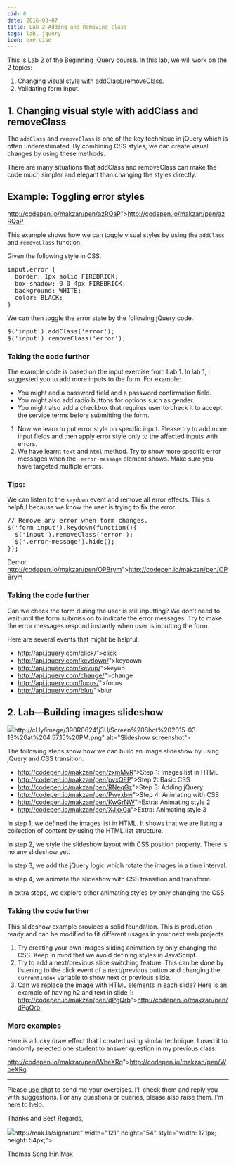 ```yaml
---
cid: 8
date: 2016-03-07
title: Lab 2—Adding and Removing class
tags: lab, jquery
icon: exercise
---
```



<p>This is Lab 2 of the Beginning jQuery course. In this lab, we will work on the 2 topics:
</p>
<ol>
	<li>Changing visual style with addClass/removeClass.</li>
	<li>Validating form input.</li>
</ol>
<h2>1. Changing visual style with addClass and removeClass</h2>
<p>The <code>addClass</code> and <code>removeClass</code> is one of the key technique in jQuery which is often underestimated. By combining CSS styles, we can create visual changes by using these methods.
</p>
<p>There are many situations that addClass and removeClass can make the code much simpler and elegant than changing the styles directly.
</p>
<h2>Example: Toggling error styles</h2>
<p><a href="<a target="_blank" rel="noreferrer" class="autolinked" data-behavior="truncate" href="http://codepen.io/makzan/pen/azRQaP">http://codepen.io/makzan/pen/azRQaP</a>"><a target="_blank" rel="noreferrer" class="autolinked" data-behavior="truncate" href="http://codepen.io/makzan/pen/azRQaP</a>">http://codepen.io/makzan/pen/azRQaP</a></a>
</p>
<p>This example shows how we can toggle visual styles by using the <code>addClass</code> and <code>removeClass</code> function.
</p>
<p>Given the following style in CSS.
</p>
<pre>input.error {
  border: 1px solid FIREBRICK;
  box-shadow: 0 0 4px FIREBRICK;
  background: WHITE;
  color: BLACK;
}
</pre>
<p>We can then toggle the error state by the following jQuery code.
</p>
<pre>$('input').addClass('error');
$('input').removeClass('error’);
</pre>
<h3>Taking the code further</h3>
<p>The example code is based on the input exercise from Lab 1. In lab 1, I suggested you to add more inputs to the form. For example:
</p>
<ul>
	<li>You might add a password field and a password confirmation field. </li>
	<li>You might also add radio buttons for options such as gender. </li>
	<li>You might also add a checkbox that requires user to check it to accept the service terms before submitting the form.</li>
</ul>
<ol>
	<li>Now we learn to put error style on specific input. Please try to add more input fields and then apply error style only to the affected inputs with errors.</li>
	<li>We have learnt <code>text</code> and <code>html</code> method. Try to show more specific error messages when the <code>.error-message</code> element shows. Make sure you have targeted multiple errors.</li>
</ol>
<h3>Tips:</h3>
<p>We can listen to the <code>keydown</code> event and remove all error effects. This is helpful because we know the user is trying to fix the error.
</p>
<pre>// Remove any error when form changes.
$('form input').keydown(function(){
  $('input').removeClass('error');
  $('.error-message').hide();
});
</pre>
<p>Demo: <a href="<a target="_blank" rel="noreferrer" class="autolinked" data-behavior="truncate" href="http://codepen.io/makzan/pen/OPBrym">http://codepen.io/makzan/pen/OPBrym</a>"><a target="_blank" rel="noreferrer" class="autolinked" data-behavior="truncate" href="http://codepen.io/makzan/pen/OPBrym</a>">http://codepen.io/makzan/pen/OPBrym</a></a>
</p>
<h3>Taking the code further</h3>
<p>Can we check the form during the user is still inputting? We don’t need to wait until the form submission to indicate the error messages. Try to make the error messages respond instantly when user is inputting the form.
</p>
<p>Here are several events that might be helpful:
</p>
<ul>
	<li><a href="<a target="_blank" rel="noreferrer" class="autolinked" data-behavior="truncate" href="http://api.jquery.com/click/">http://api.jquery.com/click/</a>">click</a></li>
	<li><a href="<a target="_blank" rel="noreferrer" class="autolinked" data-behavior="truncate" href="http://api.jquery.com/keydown/">http://api.jquery.com/keydown/</a>">keydown</a></li>
	<li><a href="<a target="_blank" rel="noreferrer" class="autolinked" data-behavior="truncate" href="http://api.jquery.com/keyup/">http://api.jquery.com/keyup/</a>">keyup</a></li>
	<li><a href="<a target="_blank" rel="noreferrer" class="autolinked" data-behavior="truncate" href="http://api.jquery.com/change/">http://api.jquery.com/change/</a>">change</a></li>
	<li><a href="<a target="_blank" rel="noreferrer" class="autolinked" data-behavior="truncate" href="http://api.jquery.com/focus/">http://api.jquery.com/focus/</a>">focus</a></li>
	<li><a href="<a target="_blank" rel="noreferrer" class="autolinked" data-behavior="truncate" href="http://api.jquery.com/blur/">http://api.jquery.com/blur/</a>">blur</a></li>
</ul>
<h2>2. Lab—Building images slideshow</h2>
<p><img src="<a target="_blank" rel="noreferrer" class="autolinked" data-behavior="truncate" href="http://cl.ly/image/390R06241j3U/Screen%20Shot%202015-03-13%20at%204.57.15%20PM.png">http://cl.ly/image/390R06241j3U/Screen%20Shot%202015-03-13%20at%204.57.15%20PM.png</a>" alt="Slideshow screenshot">
</p>
<p>The following steps show how we can build an image slideshow by using jQuery and CSS transition.
</p>
<ul>
	<li><a href="<a target="_blank" rel="noreferrer" class="autolinked" data-behavior="truncate" href="http://codepen.io/makzan/pen/zxmMvR">http://codepen.io/makzan/pen/zxmMvR</a>">Step 1: Images list in HTML</a></li>
	<li><a href="<a target="_blank" rel="noreferrer" class="autolinked" data-behavior="truncate" href="http://codepen.io/makzan/pen/pvxQEP">http://codepen.io/makzan/pen/pvxQEP</a>">Step 2: Basic CSS</a></li>
	<li><a href="<a target="_blank" rel="noreferrer" class="autolinked" data-behavior="truncate" href="http://codepen.io/makzan/pen/RNeqGz">http://codepen.io/makzan/pen/RNeqGz</a>">Step 3: Adding jQuery</a></li>
	<li><a href="<a target="_blank" rel="noreferrer" class="autolinked" data-behavior="truncate" href="http://codepen.io/makzan/pen/Pwyxbw">http://codepen.io/makzan/pen/Pwyxbw</a>">Step 4: Animating with CSS</a></li>
	<li><a href="<a target="_blank" rel="noreferrer" class="autolinked" data-behavior="truncate" href="http://codepen.io/makzan/pen/KwGrNW">http://codepen.io/makzan/pen/KwGrNW</a>">Extra: Animating style 2</a></li>
	<li><a href="<a target="_blank" rel="noreferrer" class="autolinked" data-behavior="truncate" href="http://codepen.io/makzan/pen/XJxxGa">http://codepen.io/makzan/pen/XJxxGa</a>">Extra: Animating style 3</a></li>
</ul>
<p>In step 1, we defined the images list in HTML. It shows that we are listing a collection of content by using the HTML list structure.
</p>
<p>In step 2, we style the slideshow layout with CSS position property. There is no any slideshow yet.
</p>
<p>In step 3, we add the jQuery logic which rotate the images in a time interval.
</p>
<p>In step 4, we animate the slideshow with CSS transition and transform.
</p>
<p>In extra steps, we explore other animating styles by only changing the CSS.
</p>
<h3>Taking the code further</h3>
<p>This slideshow example provides a solid foundation. This is production ready and can be modified to fit different usages in your next web projects.
</p>
<ol>
	<li>Try creating your own images sliding animation by only changing the CSS. Keep in mind that we avoid defining styles in JavaScript.</li>
	<li>Try to add a next/previous slide switching feature. This can be done by listening to the click event of a next/previous button and changing the <code>currentIndex</code> variable to show next or previous slide.</li>
	<li>Can we replace the image with HTML elements in each slide? Here is an example of having h2 and text in slide 1: <a href="<a target="_blank" rel="noreferrer" class="autolinked" data-behavior="truncate" href="http://codepen.io/makzan/pen/dPgQrb">http://codepen.io/makzan/pen/dPgQrb</a>"><a target="_blank" rel="noreferrer" class="autolinked" data-behavior="truncate" href="http://codepen.io/makzan/pen/dPgQrb</a></li>">http://codepen.io/makzan/pen/dPgQrb</a></li></a>
</ol>
<h3>More examples</h3>
<p>Here is a lucky draw effect that I created using similar technique. I used it to randomly selected one student to answer question in my previous class.
</p>
<p><a href="<a target="_blank" rel="noreferrer" class="autolinked" data-behavior="truncate" href="http://codepen.io/makzan/pen/WbeXRq">http://codepen.io/makzan/pen/WbeXRq</a>"><a target="_blank" rel="noreferrer" class="autolinked" data-behavior="truncate" href="http://codepen.io/makzan/pen/WbeXRq</a>">http://codepen.io/makzan/pen/WbeXRq</a></a>
</p>
<hr>
<p>Please <a href='#open-chat'>use chat</a> to send me your exercises. I’ll check them and reply you with suggestions. For any questions or queries, please also raise them. I’m here to help.
</p>
<p>Thanks and Best Regards,
</p>
<p><img src="<a target="_blank" rel="noreferrer" class="autolinked" data-behavior="truncate" href="http://mak.la/signature">http://mak.la/signature</a>" width="121" height="54" style="width: 121px; height: 54px;">
</p>
<p>Thomas Seng Hin Mak
</p>